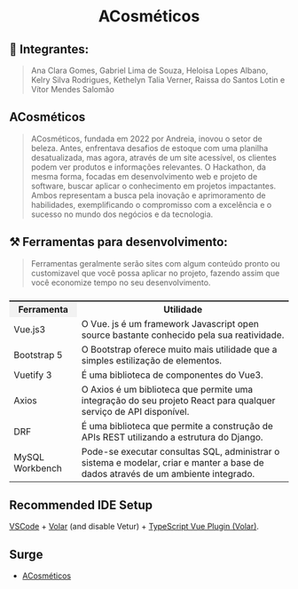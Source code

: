<p align="center">
  <h1 align="center">ACosméticos</h1>
</p>

## 👤 Integrantes: 
>Ana Clara Gomes, Gabriel Lima de Souza, Heloisa Lopes Albano, Kelry Silva Rodrigues, Kethelyn Talia Verner, Raissa do Santos Lotin e Vítor Mendes Salomão
## ACosméticos

>ACosméticos, fundada em 2022 por Andreia, inovou o setor de beleza. Antes, enfrentava desafios de estoque com uma planilha desatualizada, mas agora, através de um site acessível, os clientes podem ver produtos e informações relevantes. O Hackathon, da mesma forma, focadas em desenvolvimento web e projeto de software, buscar aplicar o conhecimento em projetos impactantes. Ambos representam a busca pela inovação e aprimoramento de habilidades, exemplificando o compromisso com a excelência e o sucesso no mundo dos negócios e da tecnologia.

## ⚒️ Ferramentas para desenvolvimento:
> Ferramentas geralmente serão sites com algum conteúdo pronto ou customizavel que você possa aplicar no projeto, fazendo assim que você economize tempo no seu desenvolvimento.
<table style="display: flex;">
  <tr>
    <th style="background-color: #f2f2f2;">Ferramenta</th>
    <th>Utilidade</th>
  </tr>
  <tr>
    <td>Vue.js3</td>
    <td>O Vue. js é um framework Javascript open source bastante conhecido pela sua reatividade.</td>
  </tr>
  <tr>
    <td>Bootstrap 5</td>
    <td>O Bootstrap oferece muito mais utilidade que a simples estilização de elementos.</td>
  </tr>
  <tr>
    <td>Vuetify 3</td>
    <td>É uma biblioteca de componentes do Vue3.</td>
  </tr>
  <tr>
    <td>Axios</td>
    <td>O Axios é um biblioteca que permite uma integração do seu projeto React para qualquer serviço de API disponível.</td>
  </tr>
  <tr>
    <td>DRF</td>
    <td>É uma biblioteca que permite a construção de APIs REST utilizando a estrutura do Django. </td>
  </tr>
  <tr>
    <td>MySQL Workbench</td>
    <td>Pode-se executar consultas SQL, administrar o sistema e modelar, criar e manter a base de dados através de um ambiente integrado.</td>
  </tr>
</table>

## Recommended IDE Setup

[VSCode](https://code.visualstudio.com/) + [Volar](https://marketplace.visualstudio.com/items?itemName=Vue.volar) (and disable Vetur) + [TypeScript Vue Plugin (Volar)](https://marketplace.visualstudio.com/items?itemName=Vue.vscode-typescript-vue-plugin).

## Surge

- <a href="https://acosmeticosprincipal.surge.sh/" sytle="">ACosméticos</a>



